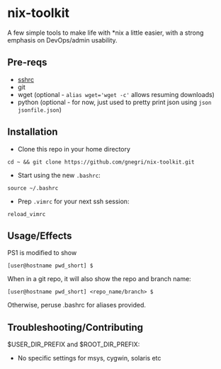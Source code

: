 # nix-toolkit
A few simple tools to make life with \*nix a little easier, with a strong emphasis on DevOps/admin usability.

## Pre-reqs ##
* [sshrc](https://github.com/Russell91/sshrc)
* git
* wget (optional - `alias wget='wget -c'` allows resuming downloads)
* python (optional - for now, just used to pretty print json using `json jsonfile.json`)

## Installation ##
* Clone this repo in your home directory
```
cd ~ && git clone https://github.com/gnegri/nix-toolkit.git
```
* Start using the new `.bashrc`:
```
source ~/.bashrc
```
* Prep `.vimrc` for your next ssh session:
```
reload_vimrc
```

## Usage/Effects ##
PS1 is modified to show 
```
[user@hostname pwd_short] $ 
```

When in a git repo, it will also show the repo and branch name:
```
[user@hostname pwd_short] <repo_name/branch> $ 
```

Otherwise, peruse .bashrc for aliases provided.

## Troubleshooting/Contributing ##
$USER_DIR_PREFIX and $ROOT_DIR_PREFIX:
* No specific settings for msys, cygwin, solaris etc
